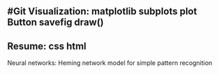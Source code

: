#Git
Visualization:
matplotlib
subplots
plot
Button
savefig
draw()
---------------------
Resume:
css
html
---------------------
Neural networks:
Heming network model for simple pattern recognition
